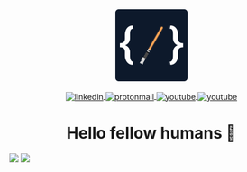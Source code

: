 <div align="center">
  <img height="128px" width="128px" src="images/logo1.png" alt="logo"/>
  <p align="center">
    <a href="https://linkedin.com/in/lucaslricci" target="_blank">
      <img align="center" src="https://img.shields.io/badge/-LinkedIn-333333?style=for-the-badge&logo=linkedin" alt="linkedin" />
    </a>
    <a href="mailto:llricci@protonmail.com" target="_blank">
      <img align="center" src="https://img.shields.io/badge/-Mail-333333?style=for-the-badge&logo=protonmail&logoColor=white" alt="protonmail" />
    </a>
    <a href="https://youtube.com/@lucasricci" target="_blank">
      <img align="center" src="https://img.shields.io/badge/-YouTube-333333?style=for-the-badge&logo=youtube" alt="youtube" />
    </a>
    <a href="https://discord.gg/G4pRc937Ma" target="_blank">
      <img align="center" src="https://img.shields.io/badge/-Discord-333333?style=for-the-badge&logo=discord&logoColor=white" alt="youtube" />
    </a>
  </p>
</div>

<h1 align="center">Hello fellow humans 🖖</h1>

<div display="flex" align-items="center" justify-content="center">
  <picture>
    <source 
      srcset="https://streak-stats.demolab.com?user=lucasricci&theme=github-dark&hide_border=true"
      media="(prefers-color-scheme: dark)"
    />
    <source
      srcset="https://streak-stats.demolab.com?user=lucasricci&theme=github-light&hide_border=true"
      media="(prefers-color-scheme: light), (prefers-color-scheme: no-preference)"
    />
    <img height="180em" src="https://streak-stats.demolab.com?user=lucasricci&hide_border=true"/>
  </picture>

  <picture>
    <source 
      srcset="https://github-readme-stats.vercel.app/api/top-langs/?username=lucasricci&show_icons=true&theme=github_dark&include_all_commits&hide_border=true&layout=compact"
      media="(prefers-color-scheme: dark)"
    />
    <source
      srcset="https://github-readme-stats.vercel.app/api/top-langs/?username=lucasricci&show_icons=true&hide_border=true&include_all_commits=true&layout=compact"
      media="(prefers-color-scheme: light), (prefers-color-scheme: no-preference)"
    />
    <img height="180em" src="https://github-readme-stats.vercel.app/api/top-langs/?username=lucasricci&show_icons=true&count_privates=true&include_all_commits=true&hide_border=true&layout=compact"/>
  </picture>
</div>
